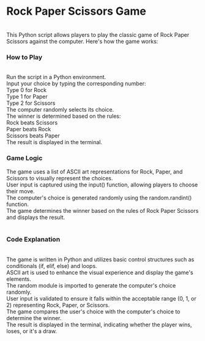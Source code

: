<h1>Rock Paper Scissors Game</h1>
<br>
This Python script allows players to play the classic game of Rock Paper Scissors against the computer. Here's how the game works:
<br>
<h3>How to Play</h3>
<br>
Run the script in a Python environment.<br>
Input your choice by typing the corresponding number:<br>
Type 0 for Rock<br>
Type 1 for Paper<br>
Type 2 for Scissors<br>
The computer randomly selects its choice.<br>
The winner is determined based on the rules:<br>
Rock beats Scissors<br>
Paper beats Rock<br>
Scissors beats Paper<br>
The result is displayed in the terminal.<br>
<h3>Game Logic</h3>

The game uses a list of ASCII art representations for Rock, Paper, and Scissors to visually represent the choices.<br>
User input is captured using the input() function, allowing players to choose their move.<br>
The computer's choice is generated randomly using the random.randint() function.<br>
The game determines the winner based on the rules of Rock Paper Scissors and displays the result.<br>
<br>
<h3>Code Explanation</h3>
<br>
The game is written in Python and utilizes basic control structures such as conditionals (if, elif, else) and loops.<br>
ASCII art is used to enhance the visual experience and display the game's elements.<br>
The random module is imported to generate the computer's choice randomly.<br>
User input is validated to ensure it falls within the acceptable range (0, 1, or 2) representing Rock, Paper, or Scissors.<br>
The game compares the user's choice with the computer's choice to determine the winner.<br>
The result is displayed in the terminal, indicating whether the player wins, loses, or it's a draw.<br>
